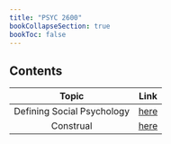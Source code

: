 ```yaml
---
title: "PSYC 2600"
bookCollapseSection: true
bookToc: false
---
```


## Contents

|Topic|Link|
|:--:|:--:|
|Defining Social Psychology|[here](/notes/psyc2600/defining-social-psychology)|
|Construal|[here](/notes/psyc2600/construal)|
